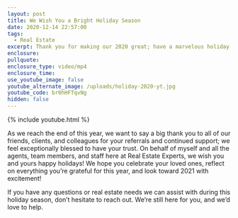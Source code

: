 ```yaml
---
layout: post
title: We Wish You a Bright Holiday Season
date: 2020-12-14 22:57:00
tags:
  - Real Estate
excerpt: Thank you for making our 2020 great; have a marvelous holiday season!
enclosure:
pullquote:
enclosure_type: video/mp4
enclosure_time:
use_youtube_image: false
youtube_alternate_image: /uploads/holiday-2020-yt.jpg
youtube_code: br0hHFTqvNg
hidden: false
---
```


{% include youtube.html %}

As we reach the end of this year, we want to say a big thank you to all of our friends, clients, and colleagues for your referrals and continued support; we feel exceptionally blessed to have your trust. On behalf of myself and all the agents, team members, and staff here at Real Estate Experts, we wish you and yours happy holidays\! We hope you celebrate your loved ones, reflect on everything you’re grateful for this year, and look toward 2021 with excitement\!&nbsp;

If you have any questions or real estate needs we can assist with during this holiday season, don’t hesitate to reach out. We’re still here for you, and we’d love to help.
